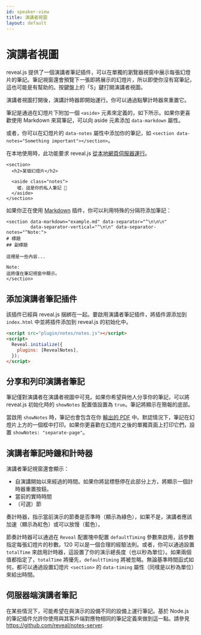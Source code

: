 ```yaml
---
id: speaker-view
title: 演講者視圖
layout: default
---
```


# 演講者視圖

reveal.js 提供了一個演講者筆記插件，可以在單獨的瀏覽器視窗中展示每張幻燈片的筆記。筆記視窗還會預覽下一張即將展示的幻燈片，所以即使你沒有寫筆記，這也可能是有幫助的。按鍵盤上的「S」鍵打開演講者視圖。

演講者視圖打開後，演講計時器即開始運行。你可以通過點擊計時器來重置它。

筆記是通過在幻燈片下附加一個 `<aside>` 元素來定義的，如下所示。如果你更喜歡使用 Markdown 來寫筆記，可以向 aside 元素添加 `data-markdown` 屬性。

或者，你可以在幻燈片的 `data-notes` 屬性中添加你的筆記，如 `<section data-notes="Something important"></section>`。

在本地使用時，此功能要求 reveal.js [從本地網頁伺服器運行](/zh-hant/installation/#full-setup)。

```html/3-5
<section>
  <h2>某個幻燈片</h2>

  <aside class="notes">
    嘘，這是你的私人筆記 📝
  </aside>
</section>
```

如果你正在使用 [Markdown](/zh-hant/markdown/) 插件，你可以利用特殊的分隔符添加筆記：

```html/0-1,7-8
<section data-markdown="example.md" data-separator="^\n\n\n"
         data-separator-vertical="^\n\n" data-separator-notes="^Note:">
# 標題
## 副標題

這裡是一些內容...

Note:
這將僅在筆記視窗中顯示。
</section>
```

## 添加演講者筆記插件

該插件已經與 reveal.js 捆綁在一起。要啟用演講者筆記插件，將插件源添加到 `index.html` 中並將插件添加到 reveal.js 的初始化中。

```html
<script src="plugin/notes/notes.js"></script>
<script>
  Reveal.initialize({
    plugins: [RevealNotes],
  });
</script>
```

## 分享和列印演講者筆記

筆記僅對演講者在演講者視圖中可見。如果你希望與他人分享你的筆記，可以將 reveal.js 初始化時的 `showNotes` 配置值設置為 `true`。筆記將顯示在簡報的底部。

當啟用 `showNotes` 時，筆記也會包含在你 [輸出的 PDF](/zh-hant/pdf-export/) 中。默認情況下，筆記在幻燈片上方的一個框中打印。如果你更喜歡在幻燈片之後的單獨頁面上打印它們，設置 `showNotes: "separate-page"`。

## 演講者筆記時鐘和計時器

演講者筆記視窗還會顯示：

- 自演講開始以來經過的時間。如果你將鼠標懸停在此部分上方，將顯示一個計時器重置按鈕。
- 當前的實時時間
- （可選）節

奏計時器，指示當前演示的節奏是否準時（顯示為綠色），如果不是，演講者應該加速（顯示為紅色）或可以放慢（藍色）。

節奏計時器可以通過在 `Reveal` 配置塊中配置 `defaultTiming` 參數來啟用，該參數指定每張幻燈片的秒數。120 可以是一個合理的經驗法則。或者，你可以通過設置 `totalTime` 來啟用計時器，這設置了你的演示總長度（也以秒為單位）。如果兩個值都指定了，`totalTime` 將優先，`defaultTiming` 將被忽略。無論基準時間函式如何，都可以通過設置幻燈片 `<section>` 的 `data-timing` 屬性（同樣是以秒為單位）來給出時間。

## 伺服器端演講者筆記

在某些情況下，可能希望在與演示的設備不同的設備上運行筆記。基於 Node.js 的筆記插件允許你使用與其客戶端對應物相同的筆記定義來做到這一點。請參見 <https://github.com/reveal/notes-server>.
